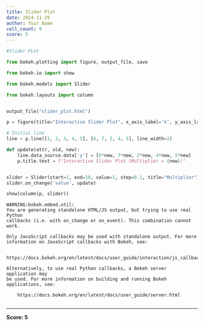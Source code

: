 ```yaml
---
title: Slider Plot
date: 2024-11-29
author: Your Name
cell_count: 9
score: 5
---
```


```python
#Slider PLot

```


```python
from bokeh.plotting import figure, output_file, save

```


```python
from bokeh.io import show

```


```python
from bokeh.models import Slider

```


```python
from bokeh.layouts import column

```


```python

output_file("slider_plot.html")

p = figure(title="Interactive Slider Plot", x_axis_label='X', y_axis_label='Y')

# Initial line
line = p.line([1, 2, 3, 4, 5], [6, 7, 2, 4, 5], line_width=2)


```


```python
def update(attr, old, new):
    line.data_source.data['y'] = [6*new, 7*new, 2*new, 4*new, 5*new]
    p.title.text = f"Interactive Slider Plot (Multiplier = {new})"

```


```python

slider = Slider(start=1, end=10, value=1, step=0.1, title="Multiplier")
slider.on_change('value', update)

show(column(p, slider))
```

    WARNING:bokeh.embed.util:
    You are generating standalone HTML/JS output, but trying to use real Python
    callbacks (i.e. with on_change or on_event). This combination cannot work.
    
    Only JavaScript callbacks may be used with standalone output. For more
    information on JavaScript callbacks with Bokeh, see:
    
        https://docs.bokeh.org/en/latest/docs/user_guide/interaction/js_callbacks.html
    
    Alternatively, to use real Python callbacks, a Bokeh server application may
    be used. For more information on building and running Bokeh applications, see:
    
        https://docs.bokeh.org/en/latest/docs/user_guide/server.html
    



```python

```


---
**Score: 5**
